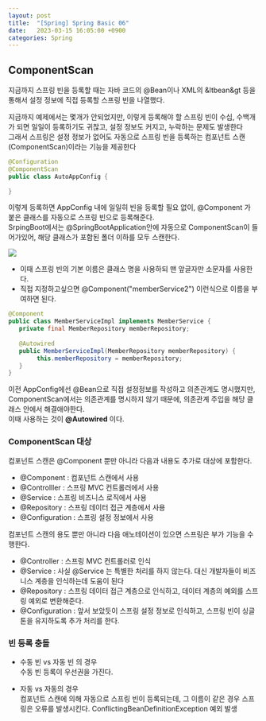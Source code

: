 ```yaml
---
layout: post
title:  "[Spring] Spring Basic 06"
date:   2023-03-15 16:05:00 +0900
categories: Spring
---
```

## ComponentScan
지금까지 스프링 빈을 등록할 때는 자바 코드의 @Bean이나 XML의 &ltbean&gt 등을 통해서 설정 정보에 직접 등록할 스프링 빈을 나열했다.

지금까지 예제에서는 몇개가 안되었지만, 이렇게 등록해야 할 스프링 빈이 수십, 수백개가 되면 일일이 등록하기도 귀찮고, 설정 정보도 커지고, 누락하는 문제도 발생한다  
그래서 스프링은 설정 정보가 없어도 자동으로 스프링 빈을 등록하는 컴포넌트 스캔(ComponentScan)이라는 기능을 제공한다
```java
@Configuration
@ComponentScan
public class AutoAppConfig {
 
}
```
이렇게 등록하면 AppConfig 내에 일일히 빈을 등록할 필요 없이, @Component 가 붙은 클래스를 자동으로 스프링 빈으로 등록해준다.  
SrpingBoot에서는 @SpringBootApplication안에 자동으로 ComponentScan이 들어가있어, 해당 클래스가 포함된 폴더 이하를 모두 스캔한다.  

![](https://velog.velcdn.com/images/ghjeong/post/2e5dff05-8f7d-4a8d-8b27-9fb75038efd4/image.png)
* 이때 스프링 빈의 기본 이름은 클래스 명을 사용하되 맨 앞글자만 소문자를 사용한다.
* 직접 지정하고싶으면 @Component("memberService2") 이런식으로 이름을 부여하면 된다.


```java
@Component
public class MemberServiceImpl implements MemberService {
   private final MemberRepository memberRepository;
   
   @Autowired
   public MemberServiceImpl(MemberRepository memberRepository) {
   		this.memberRepository = memberRepository;
   }
}
```
이전 AppConfig에선 @Bean으로 직접 설정정보를 작성하고 의존관계도 명시했지만, ComponentScan에서는 의존관계를 명시하지 않기 때문에, 의존관계 주입을 해당 클래스 안에서 해결애야한다.  
이때 사용하는 것이 **@Autowired** 이다.

### ComponentScan 대상
컴포넌트 스캔은 @Component 뿐만 아니라 다음과 내용도 추가로 대상에 포함한다.
* @Component : 컴포넌트 스캔에서 사용
* @Controlller : 스프링 MVC 컨트롤러에서 사용
* @Service : 스프링 비즈니스 로직에서 사용
* @Repository : 스프링 데이터 접근 계층에서 사용
* @Configuration : 스프링 설정 정보에서 사용

컴포넌트 스캔의 용도 뿐만 아니라 다음 애노테이션이 있으면 스프링은 부가 기능을 수행한다.
* @Controller : 스프링 MVC 컨트롤러로 인식
* @Service : 사실 @Service 는 특별한 처리를 하지 않는다. 대신 개발자들이 비즈니스 계층을 인식하는데 도움이 된다
* @Repository : 스프링 데이터 접근 계층으로 인식하고, 데이터 계층의 예외를 스프링 예외로 변환해준다.
* @Configuration : 앞서 보았듯이 스프링 설정 정보로 인식하고, 스프링 빈이 싱글톤을 유지하도록 추가 처리를 한다.

### 빈 등록 충돌
* 수동 빈 vs 자동 빈 의 경우  
  수동 빈 등록이 우선권을 가진다.

* 자동 vs 자동의 경우  
  컴포넌트 스캔에 의해 자동으로 스프링 빈이 등록되는데, 그 이름이 같은 경우 스프링은 오류를 발생시킨다.
  ConflictingBeanDefinitionException 예외 발생
